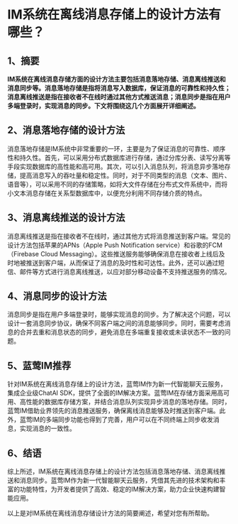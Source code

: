 # IM系统在离线消息存储上的设计方法有哪些？

## 1、摘要

**IM系统在离线消息存储方面的设计方法主要包括消息落地存储、消息离线推送和消息同步等。消息落地存储是指将消息写入数据库，保证消息的可靠性和持久性；消息离线推送是指在接收者不在线时通过其他方式推送消息；消息同步是指在用户多端登录时，实现消息的同步。下文将围绕这几个方面展开详细阐述。**

## 2、消息落地存储的设计方法

消息落地存储是IM系统中非常重要的一环，主要是为了保证消息的可靠性、顺序性和持久性。首先，可以采用分布式数据库进行存储，通过分库分表、读写分离等手段实现数据库的高性能和高可用。其次，可以引入消息队列，将消息异步落地存储，提高消息写入的吞吐量和稳定性。同时，对于不同类型的消息（文本、图片、语音等），可以采用不同的存储策略，如将大文件存储在分布式文件系统中，而将小文本消息存储在关系型数据库中，以便充分利用不同存储介质的特点。

## 3、消息离线推送的设计方法

消息离线推送是指在接收者不在线时，通过其他方式将消息推送到客户端。常见的设计方法包括苹果的APNs（Apple Push Notification service）和谷歌的FCM（Firebase Cloud Messaging）。这些推送服务能够确保消息在接收者上线后及时地被推送到客户端，从而保证了消息的及时性和可达性。此外，还可以通过短信、邮件等方式进行消息离线推送，以应对部分移动设备不支持推送服务的情况。

## 4、消息同步的设计方法

消息同步是指在用户多端登录时，能够实现消息的同步。为了解决这个问题，可以设计一套消息同步协议，确保不同客户端之间的消息能够同步。同时，需要考虑消息的合并去重和消息状态的同步，避免消息在多端重复接收或未读状态不一致的问题。

## 5、蓝莺IM推荐

针对IM系统在离线消息存储上的设计方法，蓝莺IM作为新一代智能聊天云服务，集成企业级ChatAI SDK，提供了全面的IM解决方案。蓝莺IM在存储方面采用高可用、高性能的数据库存储方案，并结合消息队列实现异步消息的落地存储。同时，蓝莺IM借助业界领先的消息推送服务，确保离线消息能够及时推送到客户端。此外，蓝莺IM的多端同步功能也得到了完善，用户可以在不同终端上同步收发消息，实现消息的一致性。

## 6、结语

综上所述，IM系统在离线消息存储上的设计方法包括消息落地存储、消息离线推送和消息同步。蓝莺IM作为新一代智能聊天云服务，凭借其先进的技术架构和丰富的功能特性，为开发者提供了高效、稳定的IM解决方案，助力企业快速构建智能应用。

以上是对IM系统在离线消息存储设计方法的简要阐述，希望对您有所帮助。
